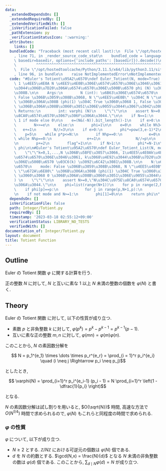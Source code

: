 ```yaml
---
data:
  _extendedDependsOn: []
  _extendedRequiredBy: []
  _extendedVerifiedWith: []
  _isVerificationFailed: false
  _pathExtension: py
  _verificationStatusIcon: ':warning:'
  attributes:
    links: []
  bundledCode: "Traceback (most recent call last):\n  File \"/opt/hostedtoolcache/Python/3.11.5/x64/lib/python3.11/site-packages/onlinejudge_verify/documentation/build.py\"\
    , line 71, in _render_source_code_stat\n    bundled_code = language.bundle(stat.path,\
    \ basedir=basedir, options={'include_paths': [basedir]}).decode()\n          \
    \         ^^^^^^^^^^^^^^^^^^^^^^^^^^^^^^^^^^^^^^^^^^^^^^^^^^^^^^^^^^^^^^^^^^^^^^^^^^^^^^^^^\n\
    \  File \"/opt/hostedtoolcache/Python/3.11.5/x64/lib/python3.11/site-packages/onlinejudge_verify/languages/python.py\"\
    , line 96, in bundle\n    raise NotImplementedError\nNotImplementedError\n"
  code: "#Euler's Totient\u95A2\u6570\ndef Euler_Totient(N, mode=True):\n    \"\"\"\
    \ 1 \u4EE5\u4E0A N \u4EE5\u4E0B\u306E\u6574\u6570\u306E\u3046\u3061, N \u3068\u4E92\
    \u3044\u306B\u7D20\u306A\u6574\u6570\u306E\u500B\u6570 phi (N) \u3092\u6C42\u3081\
    \u308B.\n\n    Args:\n        N (int): \u6B63\u306E\u6574\u6570\n        mode:\
    \ False \u306B\u3059\u308B\u3068, N \"\u4EE5\u4E0B\" \u304C N \"\u672A\u6E80\"\
    \ \u306B\u306A\u308B (phi(1) \u304C True \u3060\u3068 1, False \u3060\u3068 0\
    \ \u306B\u306A\u308B\u3060\u3051\u306E\u9055\u3044\u3067\u3042\u308B) \n\n   \
    \ Returns:\n        int: varphi (N)\n    \"\"\"\n\n    assert N>=0,\"N\u304C\u975E\
    \u8CA0\u6574\u6570\u3067\u306F\u306A\u3044.\"\n\n    if N==1:\n        return\
    \ 1 if mode else 0\n\n    e=(N&(-N)).bit_length()-1\n    if e>0:\n        phi=1<<(e-1)\n\
    \        N>>=e\n    else:\n        phi=1\n\n    e=0\n    while N%3==0:\n     \
    \   e+=1\n        N//=3\n\n    if e>0:\n        phi*=pow(3,e-1)*2\n\n    flag=0\n\
    \    p=5\n    while p*p<=N:\n        if N%p==0:\n            e=0\n           \
    \ while N%p==0:\n                e+=1\n                N//=p\n\n            phi*=pow(p,e-1)*(p-1)\n\
    \n        p+=2\n        flag^=1\n\n    if N>1:\n        phi*=N-1\n\n    return\
    \ phi\n\n#Euler's Totient\u95A2\u6570\ndef Euler_Totient_List(N, mode=True):\n\
    \    \"\"\"k=0,1,...,N \u306B\u5BFE\u3057\u3066, 1\u4EE5\u4E0Ak\u4EE5\u4E0B\u306E\
    \u6574\u6570\u306E\u3046\u3061, k\u3068\u4E92\u3044\u306B\u7D20\u306A\u6574\u6570\
    \u306E\u500B\u6570 \u03C6(k) \u3092\u6C42\u3081\u308B.\n\n    N:\u6B63\u306E\u6574\
    \u6570\n    mode: False \u306B\u3059\u308B\u3068, N \"\u4EE5\u4E0B\" \u304C N\
    \ \"\u672A\u6E80\" \u306B\u306A\u308B (phi(1) \u304C True \u3060\u3068 1, False\
    \ \u3060\u3068 0 \u306B\u306A\u308B\u3060\u3051\u306E\u9055\u3044\u3067\u3042\u308B\
    ) \n    \"\"\"\n\n    assert N>=0,\"N\u304C\u975E\u8CA0\u6574\u6570\u3067\u306F\
    \u306A\u3044.\"\n\n    phi=list(range(N+1))\n    for p in range(2,N+1):\n    \
    \    if phi[p]==p:\n            for j in range(p,N+1,p):\n                phi[j]=phi[j]//p*(p-1)\n\
    \n    if not mode and N>=1:\n        phi[1]=0\n\n    return phi\n"
  dependsOn: []
  isVerificationFile: false
  path: Integer/Totient.py
  requiredBy: []
  timestamp: '2023-03-18 02:55:12+09:00'
  verificationStatus: LIBRARY_NO_TESTS
  verifiedWith: []
documentation_of: Integer/Totient.py
layout: document
title: Totient Function
---
```


## Outline

Euler の Totient 関数 $\varphi$ に関する計算を行う.

正の整数 $N$ に対して, $N$ と互いに素な $1$ 以上 $N$ 未満の整数の個数を $\varphi(N)$ と書く.

## Theory

Euler の Totient 関数 に対して, 以下の性質が成り立つ.

* 素数 $p$ と非負整数 $k$ に対して, $\varphi(p^k) = p^k - p^{k-1} = p^{k-1} (p-1)$.
* 互いに素な正の整数 $m, n$ に対して, $\varphi(mn) = \varphi(m) \varphi(n)$.

このことから, $N$ の素因数分解を

$$ N = p_1^{e_1} \times \dots \times p_r^{e_r} = \prod_{i = 1}^r p_i^{e_i} \quad (i \neq j \Rightarrow p_i \neq p_j)$$

としたとき,

$$ \varphi(N) = \prod_{i=1}^r p_i^{e_i-1} (p_i - 1) = N \prod_{i=1}^r \left(1 - \dfrac{1}{p_i} \right)$$

となる.

$N$ の素因数分解は試し割りを用いると, $O(\sqrt{N})$ 時間, 高速な方法で $O(N^{1/4})$ 時間で求められるので, $\varphi(N)$ もこれらと同程度の時間で求められる.

### $\varphi$ の性質

$\varphi$ について, 以下が成り立つ.

* $N \geq 2$ とする. $\mathbb{Z}/N \mathbb{Z}$ における可逆元の個数は $\varphi(N)$ 個である.
* $d$ を $N$ の約数とする. $\gcd(N,x) = \frac{N}{d}$ となる $N$ 未満の非負整数の数は $\varphi(d)$ 個である. このことから, $\displaystyle \sum_{d \mid N} \varphi(d) = N$ が成り立つ.

